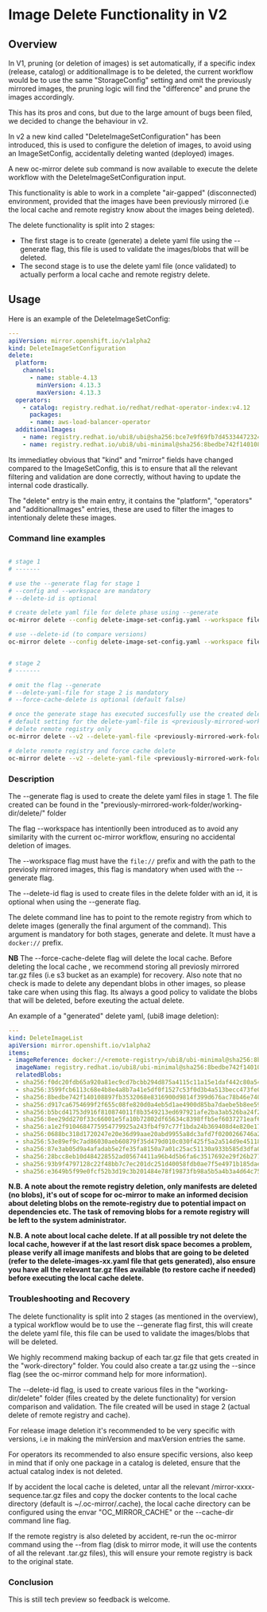 # Image Delete Functionality in V2


## Overview

In V1, pruning (or deletion of images) is set automatically, if a specific index (release, catalog) or additionalImage
is to be deleted, the current workflow would be to use the same "StorageConfig" setting and omit  the previously mirrored images, the pruning logic will find the "difference"
and prune the images accordingly.

This has its pros and cons, but due to the large amount of bugs been filed, we decided to change the behaviour in v2.

In v2 a new kind called "DeleteImageSetConfiguration" has been introduced, this is used to configure the deletion of images, to avoid using 
an ImageSetConfig, accidentally deleting wanted (deployed) images.

A new oc-mirror delete sub command is now available to execute the delete workflow with the DeleteImageSetConfiguration input.

This functionality is able to work in a complete "air-gapped" (disconnected) environment, provided that the images have been
previously mirrored (i.e the local cache and remote registry know about the images being deleted).

The delete functionality is split into 2 stages:

- The first stage is to create (generate) a delete yaml file using the --generate flag, this file is used to validate the images/blobs that will be deleted.
- The second stage is to use the delete yaml file (once validated) to actually perform a local cache and remote registry delete.


## Usage

Here is an example of the DeleteImageSetConfig:

```yaml
---
apiVersion: mirror.openshift.io/v1alpha2
kind: DeleteImageSetConfiguration
delete:
  platform:
    channels:
      - name: stable-4.13 
        minVersion: 4.13.3
        maxVersion: 4.13.3
  operators:
    - catalog: registry.redhat.io/redhat/redhat-operator-index:v4.12
      packages:
      - name: aws-load-balancer-operator
  additionalImages: 
    - name: registry.redhat.io/ubi8/ubi@sha256:bce7e9f69fb7d4533447232478fd825811c760288f87a35699f9c8f030f2c1a6
    - name: registry.redhat.io/ubi8/ubi-minimal@sha256:8bedbe742f140108897fb3532068e8316900d9814f399d676ac78b46e740e34e
```

Its immediatley obvious that "kind" and "mirror" fields have changed compared to the ImageSetConfig, this is to ensure
that all the relevant filtering and validation are done correctly, without having to update the internal code drastically.

The "delete" entry is the main entry, it contains the "platform", "operators" and "additionalImages" entries, these are used to filter the images
to intentionaly delete these images.

### Command line examples

```bash

# stage 1
# -------

# use the --generate flag for stage 1
# --config and --workspace are mandatory
# --delete-id is optional

# create delete yaml file for delete phase using --generate
oc-mirror delete --config delete-image-set-config.yaml --workspace file://<previously-mirrored-work-folder> --v2 --generate docker://<remote-registry> 

# use --delete-id (to compare versions)
oc-mirror delete --config delete-image-set-config.yaml --workspace file://<previously-mirrored-work-folder> --v2 --generate --delete-id v4.11 docker://<remote-registry> 


# stage 2
# -------

# omit the flag --generate
# --delete-yaml-file for stage 2 is mandatory
# --force-cache-delete is optional (default false)

# once the generate stage has executed succesfully use the created delete yaml to delete the images from the remote registry
# default setting for the delete-yaml-file is <previously-mirrored-work-folder>/delete/delete-images.yaml
# delete remote registry only 
oc-mirror delete --v2 --delete-yaml-file <previously-mirrored-work-folder>/delete/delete-images-v4.11.yaml docker://<remote-registry> 

# delete remote registry and force cache delete 
oc-mirror delete --v2 --delete-yaml-file <previously-mirrored-work-folder>/delete/delete-images-v4.11.yaml --force-cache-delete true docker://<remote-registry> 

```

### Description

The --generate flag is used to create the delete yaml files in stage 1.
The file created can be found in the "previously-mirrored-work-folder/working-dir/delete/" folder 

The flag --workspace has intentionlly been introduced as to avoid any similarity with the current oc-mirror workflow,
ensuring no accidental deletion of images.

The --workspace flag must have the `file://` prefix and with the path to the previosly mirrored images, this flag is mandatory when used with the --generate flag.

The --delete-id flag is used to create files in the delete folder with an id, it is optional when using the --generate flag.

The delete command line has to point to the remote registry from which to delete images (generally the final argument of the command). This argument is mandatory for both stages, generate and delete. It must have a `docker://` prefix.

**NB**
The --force-cache-delete flag will delete the local cache. Before deleting the local cache , we recommend storing all previosly mirrored tar.gz files (i.e s3 bucket as an example) for recovery.
Also note that no check is made to delete any dependant blobs in other images, so please take care when using this flag. Its always a good policy to validate the blobs that will be deleted, before exeuting the actual delete. 

An example of a "generated" delete yaml, (ubi8 image deletion):

```yaml
---
kind: DeleteImageList 
apiVersion: mirror.openshift.io/v1alpha2
items:
- imageReference: docker://<remote-registry>/ubi8/ubi-minimal@sha256:8bedbe742f140108897fb3532068e8316900d9814f399d676ac78b46e740e34e
  imageName: registry.redhat.io/ubi8/ubi-minimal@sha256:8bedbe742f140108897fb3532068e8316900d9814f399d676ac78b46e740e34e
  relatedBlobs:
  - sha256:f0dc20fdb65a920a81ec9cd7bcbb294d875a4115c11a15e1daf442c80a54dc70
  - sha256:3599fcb6113c68e4b8e4a8b7a41e5df0f1527c53f0d3b4a513becc473fe0479d
  - sha256:8bedbe742f140108897fb3532068e8316900d9814f399d676ac78b46e740e34e
  - sha256:d917ca6754699f2f655c08fe820d0a4eb5d1ae4900d85ba7daebe5b8ee591be5
  - sha256:b5bcd41753d916f810874011f8b3549213ed697921afe2ba3ab526ba24f29286
  - sha256:8ee29dd270f33c66001e5fa10b72802df65634c8398ffb5ef6037271eaf6c829
  - sha256:a1e2f9104684775954779925a243fb4f97c77f1bda24b369408d4e820e175765
  - sha256:0688bc318d1720247e20e36d99aae20abd9955a8dc3afd7f0200266746a2a5fe
  - sha256:53e89ef9c7ad86030aeb60879f35d479d010c030f425f5a2a514d9e4511873ca
  - sha256:87e3ab05d9a4afadab5e2fe35fa8150a7a01c25ac51130a933b585d3dfa0f05c
  - sha256:28bcc8eb10d484228552ad05674411a96b4d5b6fa6c3517692e29f26b277683d
  - sha256:93b9f4797128c22f48bb7c7ec201dc251d40058fdb0ae7f5e4971b185daeed4f
  - sha256:e3649b5f99e0fcf52b3d19c3b201484e78f19873fb98a5b5a4b3a4d64c75ae78
```

**N.B.  A note about the remote registry deletion, only manifests are deleted (no blobs), it's out of scope for oc-mirror
to make an informed decision about deleting blobs on the remote-registry due to potential impact on dependencies etc.
The task of removing blobs for a remote registry will be left to the system administrator.**

**N.B.  A note about local cache delete. If at all possible try not delete the local cache, however if at the last resort disk
space becomes a problem, please verify all image manifests and blobs that are going to be deleted 
(refer to the delete-images-xx.yaml file that gets generated), also ensure you have all the relevant tar.gz files available (to restore cache if needed) 
before executing the local cache delete.**


### Troubleshooting and Recovery

The delete functionality is split into 2 stages (as mentioned in the overview), a typical workflow would be to use the --generate flag first, this will create the delete yaml file, this file can be used to validate the images/blobs that will be deleted.

We highly recommend making backup of each tar.gz file that gets created in the "work-directory" folder. You could also create a tar.gz using the --since flag (see the oc-mirror command help for more information).

The --delete-id flag, is used to create various files in the "working-dir/delete" folder (files created by the delete functionality) for version comparison and validation.
The file created will be used in stage 2 (actual delete of remote registry and cache).

For release image deletion it's recommended to be very specific with versions, i.e in making the minVersion and maxVersion entries the same.

For operators its recommended to also ensure specific versions, also keep in mind that if only one package in a catalog is deleted, ensure that the actual catalog index is not deleted.

If by accident the local cache is deleted, untar all the relevant <work-directory>/mirror-xxxx-sequence.tar.gz files and copy the docker contents to the local cache directory
(default is ~/.oc-mirror/.cache), the local cache directory can be configured using the envar "OC_MIRROR_CACHE" or the
--cache-dir command line flag.

If the remote registry is also deleted by accident, re-run the oc-mirror command using the --from flag (disk to mirror mode, it will use the contents of all the relevant .tar.gz files), this will ensure your remote registry is back to the original state.


### Conclusion

This is still tech preview so feedback is welcome.



